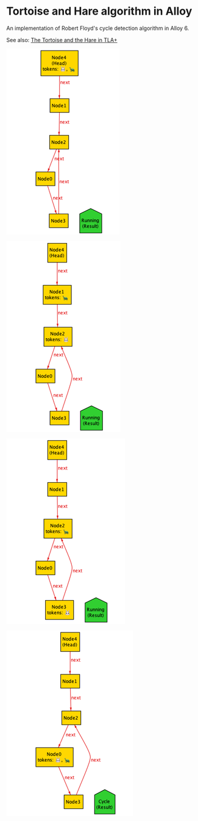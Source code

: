 # Tortoise and Hare algorithm in Alloy

An implementation of Robert Floyd's cycle detection algorithm in Alloy 6.

See also: [The Tortoise and the Hare in TLA+](https://github.com/lorin/tla-tortoise-hare)

![img](s0.png)

![img](s1.png)

![img](s2.png)

![img](s3.png)